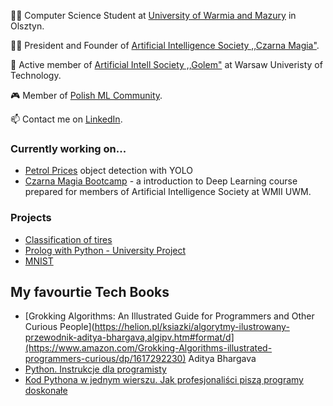 👨‍🎓 Computer Science Student at [University of Warmia and Mazury](https://uwm.edu.pl/) in Olsztyn.

🧙‍♂️ President and Founder of [Artificial Intelligence Society ,,Czarna Magia"](https://www.facebook.com/people/Ko%C5%82o-Naukowe-Sztucznej-Inteligencji-Czarna-Magia/100093587573194/).

🌇 Active member of [Artificial Intell Society ,,Golem"](https://github.com/KNSI-Golem) at Warsaw Univeristy of Technology.

🎮 Member of [Polish ML Community](https://discord.gg/4p2WHuHQ).

📫 Contact me on [LinkedIn](https://www.linkedin.com/in/jan-kara%C5%9B-3b4025229/).

### Currently working on...
- [Petrol Prices](https://github.com/KTFish/petrol-prices-object-detection) object detection with YOLO 
- [Czarna Magia Bootcamp](https://github.com/KTFish/czarna-magia-bootcamp) - a introduction to Deep Learning course prepared for members of Artificial Intelligence Society at WMII UWM.

### Projects
- [Classification of tires](https://github.com/KTFish/tire-classification-pytorch/tree/main)
- [Prolog with Python - University Project](https://github.com/KTFish/Prolog-Project)
- [MNIST](https://github.com/KTFish/MNIST)

## My favourtie Tech Books
- [Grokking Algorithms: An Illustrated Guide for Programmers and Other Curious People](https://helion.pl/ksiazki/algorytmy-ilustrowany-przewodnik-aditya-bhargava,algipv.htm#format/d](https://www.amazon.com/Grokking-Algorithms-illustrated-programmers-curious/dp/1617292230) Aditya Bhargava
- [Python. Instrukcje dla programisty](https://helion.pl/ksiazki/python-instrukcje-dla-programisty-wydanie-ii-eric-matthes,blkpy2.htm#format/e)
- [Kod Pythona w jednym wierszu. Jak profesjonaliści piszą programy doskonałe](https://helion.pl/ksiazki/kod-pythona-w-jednym-wierszu-jak-profesjonalisci-pisza-programy-doskonale-christian-mayer,kopywi.htm#format/d)

<!--
**KTFish/KTFish** is a ✨ _special_ ✨ repository because its `README.md` (this file) appears on your GitHub profile.

Here are some ideas to get you started:

- 🔭 I’m currently working on ...
- 🌱 I’m currently learning ...
- 👯 I’m looking to collaborate on ...
- 🤔 I’m looking for help with ...
- 💬 Ask me about ...
- 📫 How to reach me: ...
- 😄 Pronouns: ...
- ⚡ Fun fact: ...

-->
